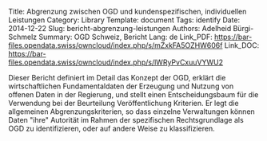 Title: Abgrenzung zwischen OGD und kundenspezifischen, individuellen Leistungen
Category: Library
Template: document
Tags: identify
Date: 2014-12-22
Slug: bericht-abgrenzung-leistungen
Authors: Adelheid Bürgi-Schmelz
Summary: OGD Schweiz, Bericht
Lang: de
Link_PDF: https://bar-files.opendata.swiss/owncloud/index.php/s/mZxkFA5OZHW606f
Link_DOC: https://bar-files.opendata.swiss/owncloud/index.php/s/lWRyPvCxuuVYWU2


Dieser Bericht definiert im Detail das Konzept der OGD, erklärt die wirtschaftlichen Fundamentaldaten der Erzeugung und Nutzung von offenen Daten in der Regierung, und stellt einen Entscheidungsbaum für die Verwendung bei der Beurteilung Veröffentlichung Kriterien. Er legt die allgemeinen Abgrenzungskriterien, so dass einzelne Verwaltungen können Daten "ihre" Autorität im Rahmen der spezifischen Rechtsgrundlage als OGD zu identifizieren, oder auf andere Weise zu klassifizieren.
